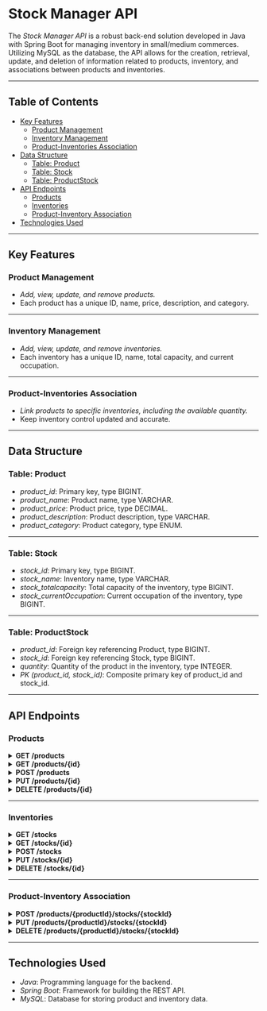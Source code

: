 # Stock Manager API

The *Stock Manager API* is a robust back-end solution developed in Java with Spring Boot for managing inventory in small/medium commerces. Utilizing MySQL as the database, the API allows for the creation, retrieval, update, and deletion of information related to products, inventory, and associations between products and inventories.

---

## Table of Contents

- [Key Features](#key-features)
  - [Product Management](#product-management)
  - [Inventory Management](#inventory-management)
  - [Product-Inventories Association](#product-inventories-association)
- [Data Structure](#data-structure)
  - [Table: Product](#table-product)
  - [Table: Stock](#table-stock)
  - [Table: ProductStock](#table-productstock)
- [API Endpoints](#api-endpoints)
  - [Products](#products)
  - [Inventories](#inventories)
  - [Product-Inventory Association](#product-inventory-association)
- [Technologies Used](#technologies-used)

---

## Key Features

### Product Management

- *Add, view, update, and remove products.*
- Each product has a unique ID, name, price, description, and category.

---

### Inventory Management

- *Add, view, update, and remove inventories.*
- Each inventory has a unique ID, name, total capacity, and current occupation.

---

### Product-Inventories Association

- *Link products to specific inventories, including the available quantity.*
- Keep inventory control updated and accurate.

---

## Data Structure

### Table: Product

- *product_id*: Primary key, type BIGINT.
- *product_name*: Product name, type VARCHAR.
- *product_price*: Product price, type DECIMAL.
- *product_description*: Product description, type VARCHAR.
- *product_category*: Product category, type ENUM.

---

### Table: Stock

- *stock_id*: Primary key, type BIGINT.
- *stock_name*: Inventory name, type VARCHAR.
- *stock_totalcapacity*: Total capacity of the inventory, type BIGINT.
- *stock_currentOccupation*: Current occupation of the inventory, type BIGINT.

---

### Table: ProductStock

- *product_id*: Foreign key referencing Product, type BIGINT.
- *stock_id*: Foreign key referencing Stock, type BIGINT.
- *quantity*: Quantity of the product in the inventory, type INTEGER.
- *PK (product_id, stock_id)*: Composite primary key of product_id and stock_id.

---

## API Endpoints

### Products

<details>
<summary><strong>GET /products</strong></summary>

- *Response:*
    json
    [
      {
        "product_id": 1,
        "product_name": "Example Product",
        "product_price": 19.99,
        "product_description": "Description of the product.",
        "product_category": "Electronics"
      }
    ]
    

- *Possible Errors:*
  - *401 Unauthorized*
    - *Response:*
      json
      {
        "code": 401,
        "message": "Unauthorized access."
      }
      
  - *500 Internal Server Error*
    - *Response:*
      json
      {
        "code": 500,
        "message": "Internal server error."
      }
      
</details>

<details>
<summary><strong>GET /products/{id}</strong></summary>

- *Response:*
    json
    {
      "product_id": 1,
      "product_name": "Example Product",
      "product_price": 19.99,
      "product_description": "Description of the product.",
      "product_category": "Electronics"
    }
    

- *Possible Errors:*
  - *401 Unauthorized*
    - *Response:*
      json
      {
        "code": 401,
        "message": "Unauthorized access."
      }
      
  - *404 Not Found*
    - *Response:*
      json
      {
        "code": 404,
        "message": "Product not found."
      }
      
</details>

<details>
<summary><strong>POST /products</strong></summary>

- *Request Body:*
    json
    {
      "product_name": "New Product",
      "product_price": 29.99,
      "product_description": "Description of the new product.",
      "product_category": "Books"
    }
    

- *Possible Responses:*
  - *201 Created*
    - *Response:*
      json
      {
        "code": 201,
        "message": "Product created successfully."
      }
      
  - *400 Bad Request*
    - *Response:*
      json
      {
        "code": 400,
        "message": "Invalid request data."
      }
      
  - *401 Unauthorized*
    - *Response:*
      json
      {
        "code": 401,
        "message": "Unauthorized access."
      }
      
</details>

<details>
<summary><strong>PUT /products/{id}</strong></summary>

- *Request Body:*
    json
    {
      "product_name": "Updated Product",
      "product_price": 24.99,
      "product_description": "Updated description of the product.",
      "product_category": "Home Appliances"
    }
    

- *Possible Errors:*
  - *401 Unauthorized*
    - *Response:*
      json
      {
        "code": 401,
        "message": "Unauthorized access."
      }
      
  - *404 Not Found*
    - *Response:*
      json
      {
        "code": 404,
        "message": "Product not found."
      }
      
  - *400 Bad Request*
    - *Response:*
      json
      {
        "code": 400,
        "message": "Invalid request data."
      }
      
</details>

<details>
<summary><strong>DELETE /products/{id}</strong></summary>

- *Response:*
    json
    {
      "message": "Product deleted successfully."
    }
    

- *Possible Errors:*
  - *401 Unauthorized*
    - *Response:*
      json
      {
        "code": 401,
        "message": "Unauthorized access."
      }
      
  - *404 Not Found*
    - *Response:*
      json
      {
        "code": 404,
        "message": "Product not found."
      }
      
</details>

---

### Inventories

<details>
<summary><strong>GET /stocks</strong></summary>

- *Response:*
    json
    [
      {
        "stock_id": 1,
        "stock_name": "Main Warehouse",
        "stock_totalcapacity": 1000,
        "stock_currentOccupation": 250
      }
    ]
    

- *Possible Errors:*
  - *401 Unauthorized*
    - *Response:*
      json
      {
        "code": 401,
        "message": "Unauthorized access."
      }
      
</details>

<details>
<summary><strong>GET /stocks/{id}</strong></summary>

- *Response:*
    json
    {
      "stock_id": 1,
      "stock_name": "Main Warehouse",
      "stock_totalcapacity": 1000,
      "stock_currentOccupation": 250
    }
    

- *Possible Errors:*
  - *401 Unauthorized*
    - *Response:*
      json
      {
        "code": 401,
        "message": "Unauthorized access."
      }
      
  - *404 Not Found*
    - *Response:*
      json
      {
        "code": 404,
        "message": "Inventory not found."
      }
      
</details>

<details>
<summary><strong>POST /stocks</strong></summary>

- *Request Body:*
    json
    {
      "stock_name": "New Warehouse",
      "stock_totalcapacity": 1500,
      "stock_currentOccupation": 0
    }
    

- *Possible Responses:*
  - *201 Created*
    - *Response:*
      json
      {
        "code": 201,
        "message": "Inventory created successfully."
      }
      
  - *400 Bad Request*
    - *Response:*
      json
      {
        "code": 400,
        "message": "Invalid request data."
      }
      
  - *401 Unauthorized*
    - *Response:*
      json
      {
        "code": 401,
        "message": "Unauthorized access."
      }
      
</details>

<details>
<summary><strong>PUT /stocks/{id}</strong></summary>

- *Request Body:*
    json
    {
      "stock_name": "Updated Warehouse",
      "stock_totalcapacity": 1200,
      "stock_currentOccupation": 300
    }
    

- *Possible Errors:*
  - *401 Unauthorized*
    - *Response:*
      json
      {
        "code": 401,
        "message": "Unauthorized access."
      }
      
  - *404 Not Found*
    - *Response:*
      json
      {
        "code": 404,
        "message": "Inventory not found."
      }
      
  - *400 Bad Request*
    - *Response:*
      json
      {
        "code": 400,
        "message": "Invalid request data."
      }
      
</details>

<details>
<summary><strong>DELETE /stocks/{id}</strong></summary>

- *Response:*
    json
    {
      "message": "Inventory deleted successfully."
    }
    

- *Possible Errors:*
  - *401 Unauthorized*
    - *Response:*
      json
      {
        "code": 401,
        "message": "Unauthorized access."
      }
      
  - *404 Not Found*
    - *Response:*
      json
      {
        "code": 404,
        "message": "Inventory not found."
      }
      
</details>

---

### Product-Inventory Association

<details>
<summary><strong>POST /products/{productId}/stocks/{stockId}</strong></summary>

- *Request Body:*
    json
    {
      "quantity": 50
    }
    

- *Possible Responses:*
  - *201 Created*
    - *Response:*
      json
      {
        "code": 201,
        "message": "Product-stock association created successfully."
      }
      
  - *400 Bad Request*
    - *Response:*
      json
      {
        "code": 400,
        "message": "Invalid request data."
      }
      
  - *401 Unauthorized*
    - *Response:*
      json
      {
        "code": 401,
        "message": "Unauthorized access."
      }
      
  - *404 Not Found*
    - *Response:*
      json
      {
        "code": 404,
        "message": "Product or inventory not found."
      }
      
</details>

<details>
<summary><strong>PUT /products/{productId}/stocks/{stockId}</strong></summary>

- *Request Body:*
    json
    {
      "quantity": 75
    }
    

- *Possible Errors:*
  - *401 Unauthorized*
    - *Response:*
      json
      {
        "code": 401,
        "message": "Unauthorized access."
      }
      
  - *404 Not Found*
    - *Response:*
      json
      {
        "code": 404,
        "message": "Product or inventory not found."
      }
      
  - *400 Bad Request*
    - *Response:*
      json
      {
        "code": 400,
        "message": "Invalid request data."
      }
      
</details>

<details>
<summary><strong>DELETE /products/{productId}/stocks/{stockId}</strong></summary>

- *Response:*
    json
    {
      "message": "Product-stock association deleted successfully."
    }
    

- *Possible Errors:*
  - *401 Unauthorized*
    - *Response:*
      json
      {
        "code": 401,
        "message": "Unauthorized access."
      }
      
  - *404 Not Found*
    - *Response:*
      json
      {
        "code": 404,
        "message": "Product or inventory not found."
      }
      
</details>

---

## Technologies Used

- *Java*: Programming language for the backend.
- *Spring Boot*: Framework for building the REST API.
- *MySQL*: Database for storing product and inventory data.
